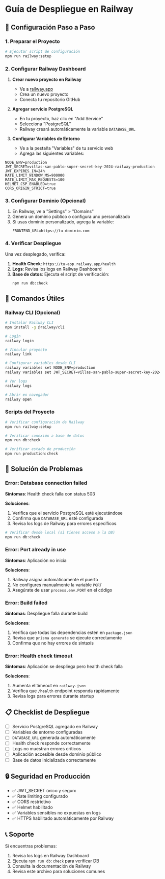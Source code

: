 # Guía de Despliegue en Railway

## 🚀 Configuración Paso a Paso

### 1. Preparar el Proyecto

```bash
# Ejecutar script de configuración
npm run railway:setup
```

### 2. Configurar Railway Dashboard

1. **Crear nuevo proyecto en Railway**
   - Ve a [railway.app](https://railway.app)
   - Crea un nuevo proyecto
   - Conecta tu repositorio GitHub

2. **Agregar servicio PostgreSQL**
   - En tu proyecto, haz clic en "Add Service"
   - Selecciona "PostgreSQL"
   - Railway creará automáticamente la variable `DATABASE_URL`

3. **Configurar Variables de Entorno**
   - Ve a la pestaña "Variables" de tu servicio web
   - Agrega las siguientes variables:

```env
NODE_ENV=production
JWT_SECRET=villas-san-pablo-super-secret-key-2024-railway-production
JWT_EXPIRES_IN=24h
RATE_LIMIT_WINDOW_MS=900000
RATE_LIMIT_MAX_REQUESTS=100
HELMET_CSP_ENABLED=true
CORS_ORIGIN_STRICT=true
```

### 3. Configurar Dominio (Opcional)

1. En Railway, ve a "Settings" > "Domains"
2. Genera un dominio público o configura uno personalizado
3. Si usas dominio personalizado, agrega la variable:
   ```env
   FRONTEND_URL=https://tu-dominio.com
   ```

### 4. Verificar Despliegue

Una vez desplegado, verifica:

1. **Health Check**: `https://tu-app.railway.app/health`
2. **Logs**: Revisa los logs en Railway Dashboard
3. **Base de datos**: Ejecuta el script de verificación:
   ```bash
   npm run db:check
   ```

## 🔧 Comandos Útiles

### Railway CLI (Opcional)

```bash
# Instalar Railway CLI
npm install -g @railway/cli

# Login
railway login

# Vincular proyecto
railway link

# Configurar variables desde CLI
railway variables set NODE_ENV=production
railway variables set JWT_SECRET=villas-san-pablo-super-secret-key-2024-railway-production

# Ver logs
railway logs

# Abrir en navegador
railway open
```

### Scripts del Proyecto

```bash
# Verificar configuración de Railway
npm run railway:setup

# Verificar conexión a base de datos
npm run db:check

# Verificar estado de producción
npm run production:check
```

## 🐛 Solución de Problemas

### Error: Database connection failed

**Síntomas**: Health check falla con status 503

**Soluciones**:
1. Verifica que el servicio PostgreSQL esté ejecutándose
2. Confirma que `DATABASE_URL` esté configurada
3. Revisa los logs de Railway para errores específicos

```bash
# Verificar desde local (si tienes acceso a la DB)
npm run db:check
```

### Error: Port already in use

**Síntomas**: Aplicación no inicia

**Soluciones**:
1. Railway asigna automáticamente el puerto
2. No configures manualmente la variable `PORT`
3. Asegúrate de usar `process.env.PORT` en el código

### Error: Build failed

**Síntomas**: Despliegue falla durante build

**Soluciones**:
1. Verifica que todas las dependencias estén en `package.json`
2. Revisa que `prisma generate` se ejecute correctamente
3. Confirma que no hay errores de sintaxis

### Error: Health check timeout

**Síntomas**: Aplicación se despliega pero health check falla

**Soluciones**:
1. Aumenta el timeout en `railway.json`
2. Verifica que `/health` endpoint responda rápidamente
3. Revisa logs para errores durante startup

## 📋 Checklist de Despliegue

- [ ] Servicio PostgreSQL agregado en Railway
- [ ] Variables de entorno configuradas
- [ ] `DATABASE_URL` generada automáticamente
- [ ] Health check responde correctamente
- [ ] Logs no muestran errores críticos
- [ ] Aplicación accesible desde dominio público
- [ ] Base de datos inicializada correctamente

## 🔒 Seguridad en Producción

- ✅ JWT_SECRET único y seguro
- ✅ Rate limiting configurado
- ✅ CORS restrictivo
- ✅ Helmet habilitado
- ✅ Variables sensibles no expuestas en logs
- ✅ HTTPS habilitado automáticamente por Railway

## 📞 Soporte

Si encuentras problemas:

1. Revisa los logs en Railway Dashboard
2. Ejecuta `npm run db:check` para verificar DB
3. Consulta la documentación de Railway
4. Revisa este archivo para soluciones comunes